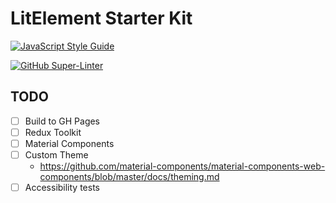 # LitElement Starter Kit

[![JavaScript Style Guide](https://img.shields.io/badge/code_style-standard-brightgreen.svg)](https://standardjs.com)

[![GitHub Super-Linter](https://github.com/jmcgavin/litelement-starter-kit/workflows/Lint%20Code%20Base/badge.svg)](https://github.com/marketplace/actions/super-linter)

## TODO

- [ ] Build to GH Pages
- [ ] Redux Toolkit
- [ ] Material Components
- [ ] Custom Theme
  - https://github.com/material-components/material-components-web-components/blob/master/docs/theming.md
- [ ] Accessibility tests
